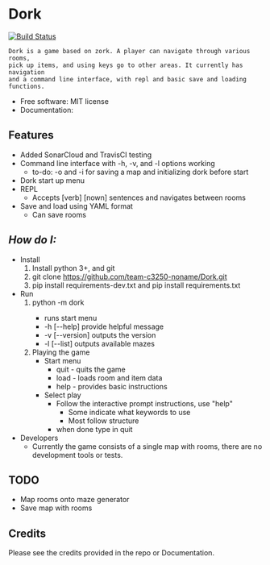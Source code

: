 <h1>Dork</h1>

[![Build Status](https://travis-ci.com/team-c3250-noname/Dork.svg?branch=master)](https://travis-ci.com/team-c3250-noname/Dork)


    Dork is a game based on zork. A player can navigate through various rooms,
    pick up items, and using keys go to other areas. It currently has navigation
    and a command line interface, with repl and basic save and loading functions.





* Free software: MIT license
* Documentation:


Features
--------

* Added SonarCloud and TravisCI testing
* Command line interface with -h, -v, and -l options working
    * to-do: -o and -i for saving a map and initializing dork before start
* Dork start up menu
* REPL
    * Accepts [verb] [nown] sentences and navigates between rooms
* Save and load using YAML format
    * Can save rooms

## *How do I:*


* Install
    1. Install python 3+, and git
    2. git clone https://github.com/team-c3250-noname/Dork.git
    3. pip install requirements-dev.txt and pip install requirements.txt
* Run 
    1. python -m dork <options>
        * <no options> runs start menu
        * -h [--help] provide helpful message
        * -v [--version] outputs the version
        * -l [--list] outputs available mazes
    2. Playing the game
        * Start menu
            * quit - quits the game
            * load - loads room and item data
            * help - provides basic instructions
        * Select play
            * Follow the interactive prompt instructions, use "help"
                * Some indicate what keywords to use
                * Most follow <verb> <noun> structure
            * when done type in quit
* Developers
    * Currently the game consists of a single map with rooms, there are no development tools or tests.
        

TODO
---

* Map rooms onto maze generator
* Save map with rooms

Credits
-------

Please see the credits provided in the repo or Documentation.
